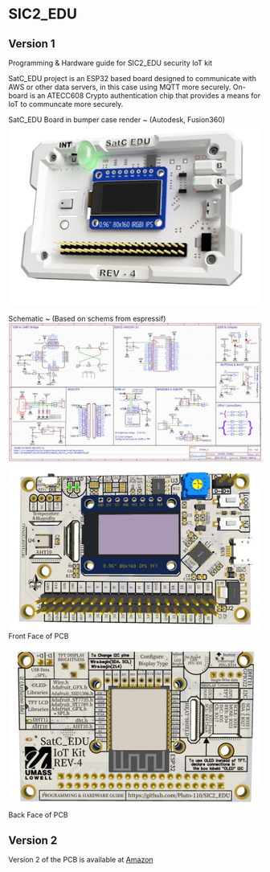 # SIC2_EDU

## Version 1
Programming &amp; Hardware guide for SIC2_EDU security IoT kit 

SatC_EDU project is an ESP32 based board designed to communicate with AWS or other data servers, in this case using MQTT more securely. On-board is an ATECC608 Crypto authentication chip that provides a means for IoT to communcate more securely.

SatC_EDU Board in bumper case render ~ (Autodesk, Fusion360)
![alt text](pics/Render_white.png?raw=true)

Schematic ~ (Based on schems from espressif)
![alt text](pics/REV4_schem.JPG?raw=true)

![alt text](pics/PCB_front.JPG?raw=true)
Front Face of PCB

![alt text](pics/PCB_back.JPG?raw=true)
Back Face of PCB

## Version 2
Version 2 of the PCB is available at [Amazon](https://www.amazon.com/dp/B0C24FJBG9)
